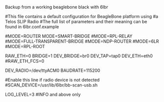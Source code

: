 Backup from a working beaglebone black with 6lbr

#This file contains a default configuration for BeagleBone platform using
#a Telos SLIP Radio
#The full list of parameters and their meaning can be found in 6lbr.conf.example

#MODE=ROUTER
MODE=SMART-BRIDGE
#MODE=RPL-RELAY
#MODE=FULL-TRANSPARENT-BRIDGE
#MODE=NDP-ROUTER
#MODE=6LR
#MODE=RPL-ROOT

RAW_ETH=0
BRIDGE=1
DEV_BRIDGE=br0
DEV_TAP=tap0
DEV_ETH=eth0
#RAW_ETH_FCS=0

DEV_RADIO=/dev/ttyACM0
BAUDRATE=115200

#Enable this line if radio device is not detected
#SCAN_DEVICE=/usr/lib/6lbr/bb-scan-usb.sh

LOG_LEVEL=3 #INFO and above only